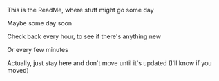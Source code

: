 This is the ReadMe, where stuff might go some day

Maybe some day soon

Check back every hour, to see if there's anything new

Or every few minutes

Actually, just stay here and don't move until it's updated (I'll know if you moved)
